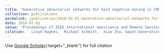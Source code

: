 ```yaml
---
title: "Generative adversarial networks for hard negative mining in CNN-based SAR-optical image matching"
collection: publications
permalink: /publication/2018-01-01-Generative-adversarial-networks-for-hard-negative-mining-in-CNN-based-SAR-optical-image-matching
date: 2018-01-01
venue: 'Proceedings of IEEE International Geoscience and Remote Sensing Symposium'
citation: ' Lloyd Hughes,  Michael Schmitt,  Xiao Zhu, &quot;Generative adversarial networks for hard negative mining in CNN-based SAR-optical image matching.&quot; Proceedings of IEEE International Geoscience and Remote Sensing Symposium, 2018.'
---
```

Use [Google Scholar](https://scholar.google.com/scholar?q=Generative+adversarial+networks+for+hard+negative+mining+in+CNN+based+SAR+optical+image+matching){:target="_blank"} for full citation